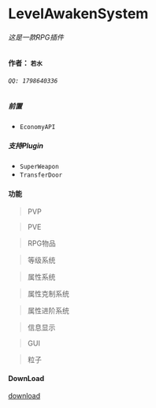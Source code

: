 # LevelAwakenSystem
###### 这是一款RPG插件

#### 作者： `若水` 
###### `QQ: 1798640336`

##### 前置
* `EconomyAPI`

##### 支持Plugin
* `SuperWeapon`
* `TransferDoor`
#### 功能
> PVP       

> PVE    

> RPG物品       

> 等级系统      

> 属性系统     

> 属性克制系统     

> 属性进阶系统    

> 信息显示   

> GUI   

> 粒子   
#### DownLoad

[download](https://www.minebbs.com/resources/rpg-nukkit.571/ "跳转Minebbs介绍")

